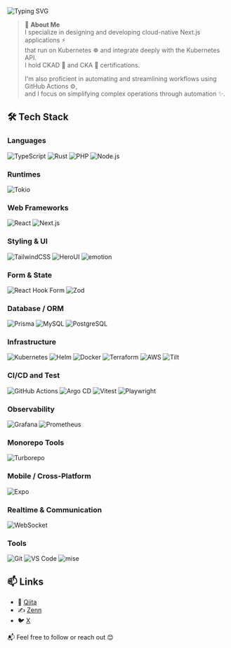 <img src="https://readme-typing-svg.herokuapp.com?font=Fira+Code&size=24&duration=4000&pause=1000&color=FF69B4&center=true&width=435&lines=Hi+there!+I'm+Asami+Okina+🌸" alt="Typing SVG" />

> 💬 **About Me**  
> I specialize in designing and developing cloud-native Next.js applications ⚡️  
> that run on Kubernetes ☸️ and integrate deeply with the Kubernetes API.  
> I hold CKAD 📘 and CKA 📗 certifications.
>
> I'm also proficient in automating and streamlining workflows using GitHub Actions ⚙️,  
> and I focus on simplifying complex operations through automation ✨.

## 🛠 Tech Stack

### Languages

![TypeScript](https://img.shields.io/badge/TypeScript-3178C6?style=for-the-badge&logo=typescript&logoColor=white)
![Rust](https://img.shields.io/badge/Rust-000000?style=for-the-badge&logo=rust&logoColor=white)
![PHP](https://img.shields.io/badge/PHP-777BB4?style=for-the-badge&logo=php&logoColor=white)
![Node.js](https://img.shields.io/badge/Node.js-339933?style=for-the-badge&logo=node.js&logoColor=white)

### Runtimes

![Tokio](https://img.shields.io/badge/Tokio-663399?style=for-the-badge&logoColor=white)

### Web Frameworks

![React](https://img.shields.io/badge/React-20232A?style=for-the-badge&logo=react&logoColor=61DAFB)
![Next.js](https://img.shields.io/badge/Next.js-000000?style=for-the-badge&logo=next.js&logoColor=white)

### Styling & UI

![TailwindCSS](https://img.shields.io/badge/TailwindCSS-06B6D4?style=for-the-badge&logo=tailwindcss&logoColor=white)
![HeroUI](https://img.shields.io/badge/HeroUI-1F2937?style=for-the-badge&logoColor=white)
![emotion](https://img.shields.io/badge/emotion-C76494?style=for-the-badge&logo=emotion&logoColor=white)

### Form & State

![React Hook Form](https://img.shields.io/badge/React%20Hook%20Form-EC5990?style=for-the-badge&logo=reacthookform&logoColor=white)
![Zod](https://img.shields.io/badge/Zod-3B82F6?style=for-the-badge&logoColor=white)

### Database / ORM

![Prisma](https://img.shields.io/badge/Prisma-2D3748?style=for-the-badge&logo=prisma&logoColor=white)
![MySQL](https://img.shields.io/badge/MySQL-4479A1?style=for-the-badge&logo=mysql&logoColor=white)
![PostgreSQL](https://img.shields.io/badge/PostgreSQL-4169E1?style=for-the-badge&logo=postgresql&logoColor=white)

### Infrastructure

![Kubernetes](https://img.shields.io/badge/Kubernetes-326CE5?style=for-the-badge&logo=kubernetes&logoColor=white)
![Helm](https://img.shields.io/badge/Helm-0F1689?style=for-the-badge&logo=helm&logoColor=white)
![Docker](https://img.shields.io/badge/Docker-2496ED?style=for-the-badge&logo=docker&logoColor=white)
![Terraform](https://img.shields.io/badge/Terraform-623CE4?style=for-the-badge&logo=terraform&logoColor=white)
![AWS](https://img.shields.io/badge/AWS-232F3E?style=for-the-badge&logo=amazonaws&logoColor=white)
![Tilt](https://img.shields.io/badge/Tilt-FF69B4?style=for-the-badge&logo=tilt&logoColor=white)

### CI/CD and Test

![GitHub Actions](https://img.shields.io/badge/GitHub%20Actions-2088FF?style=for-the-badge&logo=githubactions&logoColor=white)
![Argo CD](https://img.shields.io/badge/Argo%20CD-F1752F?style=for-the-badge&logo=argo&logoColor=white)
![Vitest](https://img.shields.io/badge/Vitest-6E9F18?style=for-the-badge&logo=vitest&logoColor=white)
![Playwright](https://img.shields.io/badge/Playwright-45BA6F?style=for-the-badge&logo=playwright&logoColor=white)

### Observability

![Grafana](https://img.shields.io/badge/Grafana-F46800?style=for-the-badge&logo=grafana&logoColor=white)
![Prometheus](https://img.shields.io/badge/Prometheus-E6522C?style=for-the-badge&logo=prometheus&logoColor=white)

### Monorepo Tools

![Turborepo](https://img.shields.io/badge/Turborepo-000000?style=for-the-badge&logo=turborepo&logoColor=white)

### Mobile / Cross-Platform

![Expo](https://img.shields.io/badge/Expo-000020?style=for-the-badge&logo=expo&logoColor=white)

### Realtime & Communication

![WebSocket](https://img.shields.io/badge/WebSocket-6A5ACD?style=for-the-badge&logo=websocket&logoColor=white)

### Tools

![Git](https://img.shields.io/badge/Git-F05032?style=for-the-badge&logo=git&logoColor=white)
![VS Code](https://img.shields.io/badge/VS%20Code-007ACC?style=for-the-badge&logo=visualstudiocode&logoColor=white)
![mise](https://img.shields.io/badge/mise-333333?style=for-the-badge&logo=gnubash&logoColor=white)

## 📫 Links

- 📝 [Qiita](https://qiita.com/asami-okina)
- ✍️ [Zenn](https://zenn.dev/asamin)
- 🐦 [X](https://x.com/asami_okina)

📬 Feel free to follow or reach out 😊
